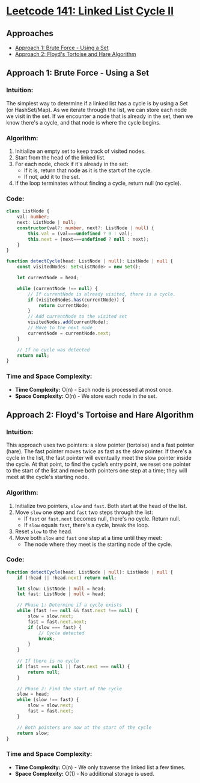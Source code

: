# [Leetcode 141: Linked List Cycle II](https://leetcode.com/problems/linked-list-cycle-ii/)

## Approaches

- [Approach 1: Brute Force - Using a Set](#approach-1-brute-force---using-a-set)
- [Approach 2: Floyd's Tortoise and Hare Algorithm](#approach-2-floyds-tortoise-and-hare-algorithm)

## Approach 1: Brute Force - Using a Set

### Intuition:
The simplest way to determine if a linked list has a cycle is by using a Set (or HashSet/Map). As we iterate through the list, we can store each node we visit in the set. If we encounter a node that is already in the set, then we know there's a cycle, and that node is where the cycle begins.

### Algorithm:
1. Initialize an empty set to keep track of visited nodes.
2. Start from the head of the linked list.
3. For each node, check if it's already in the set:
   - If it is, return that node as it is the start of the cycle.
   - If not, add it to the set.
4. If the loop terminates without finding a cycle, return null (no cycle).

### Code:

```typescript
class ListNode {
    val: number;
    next: ListNode | null;
    constructor(val?: number, next?: ListNode | null) {
        this.val = (val===undefined ? 0 : val);
        this.next = (next===undefined ? null : next);
    }
}

function detectCycle(head: ListNode | null): ListNode | null {
    const visitedNodes: Set<ListNode> = new Set();

    let currentNode = head;

    while (currentNode !== null) {
        // If currentNode is already visited, there is a cycle.
        if (visitedNodes.has(currentNode)) {
            return currentNode;
        }
        // Add currentNode to the visited set
        visitedNodes.add(currentNode);
        // Move to the next node
        currentNode = currentNode.next;
    }

    // If no cycle was detected
    return null;
}
```

### Time and Space Complexity:
- **Time Complexity:** O(n) - Each node is processed at most once.
- **Space Complexity:** O(n) - We store each node in the set.

## Approach 2: Floyd's Tortoise and Hare Algorithm

### Intuition:
This approach uses two pointers: a slow pointer (tortoise) and a fast pointer (hare). The fast pointer moves twice as fast as the slow pointer. If there's a cycle in the list, the fast pointer will eventually meet the slow pointer inside the cycle. At that point, to find the cycle’s entry point, we reset one pointer to the start of the list and move both pointers one step at a time; they will meet at the cycle's starting node.

### Algorithm:
1. Initialize two pointers, `slow` and `fast`. Both start at the head of the list.
2. Move `slow` one step and `fast` two steps through the list:
   - If `fast` or `fast.next` becomes null, there's no cycle. Return null.
   - If `slow` equals `fast`, there's a cycle, break the loop.
3. Reset `slow` to the head.
4. Move both `slow` and `fast` one step at a time until they meet:
   - The node where they meet is the starting node of the cycle.

### Code:

```typescript
function detectCycle(head: ListNode | null): ListNode | null {
    if (!head || !head.next) return null;

    let slow: ListNode | null = head;
    let fast: ListNode | null = head;

    // Phase 1: Determine if a cycle exists
    while (fast !== null && fast.next !== null) {
        slow = slow.next;
        fast = fast.next.next;
        if (slow === fast) {
            // Cycle detected
            break;
        }
    }
    
    // If there is no cycle
    if (fast === null || fast.next === null) {
        return null;
    }

    // Phase 2: Find the start of the cycle
    slow = head;
    while (slow !== fast) {
        slow = slow.next;
        fast = fast.next;
    }

    // Both pointers are now at the start of the cycle
    return slow;
}
```

### Time and Space Complexity:
- **Time Complexity:** O(n) - We only traverse the linked list a few times.
- **Space Complexity:** O(1) - No additional storage is used.

